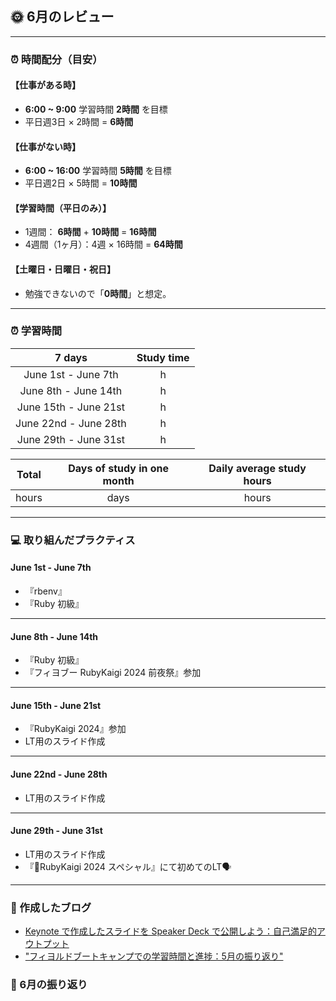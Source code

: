 ## 🌞 6月のレビュー
---

### ⏰ 時間配分（目安）
#### 【仕事がある時】
- **6:00 ~ 9:00** 学習時間 **2時間** を目標
- 平日週3日 × 2時間 = **6時間**

#### 【仕事がない時】
- **6:00 ~ 16:00** 学習時間 **5時間** を目標
- 平日週2日 × 5時間 = **10時間**

#### 【学習時間（平日のみ）】
- 1週間： **6時間** + **10時間** = **16時間**
- 4週間（1ヶ月）：4週 × 16時間 = **64時間**

#### 【土曜日・日曜日・祝日】
- 勉強できないので「**0時間**」と想定。

---

### ⏰ 学習時間
| 7 days | Study time |
| :---: | :---: |
| June 1st - June 7th |  h |
| June 8th - June 14th |  h |
| June 15th - June 21st |  h |
| June 22nd - June 28th |  h |
| June 29th - June 31st |  h |


| Total | Days of study in one month | Daily average study hours |
| :---: | :---: | :---: |
|  hours |  days |  hours |

---


### 💻 取り組んだプラクティス
#### June 1st - June 7th 
- 『rbenv』
- 『Ruby 初級』

---


#### June 8th - June 14th
- 『Ruby 初級』
- 『フィヨブー RubyKaigi 2024 前夜祭』参加

---


#### June 15th - June 21st
- 『RubyKaigi 2024』参加
- LT用のスライド作成

---


#### June 22nd - June 28th
- LT用のスライド作成

---


#### June 29th - June 31st
- LT用のスライド作成
- 『🌺RubyKaigi 2024 スペシャル』にて初めてのLT🗣️

---

### 📰 作成したブログ
- [Keynote で作成したスライドを Speaker Deck で公開しよう：自己満足的アウトプット](https://yswengineer.hatenablog.com/entry/2024/06/03/220514)
- ["フィヨルドブートキャンプでの学習時間と進捗：5月の振り返り"](https://yswengineer.hatenablog.com/entry/2024/06/03/165251)

### 🕺 6月の振り返り
